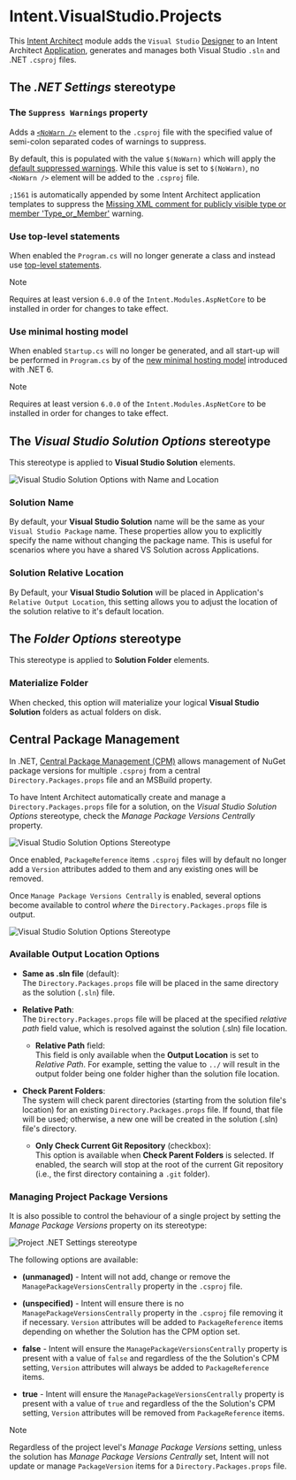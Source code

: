 # Intent.VisualStudio.Projects

This [Intent Architect](https://intentarchitect.com/) module adds the `Visual Studio` [Designer](https://docs.intentarchitect.com/articles/application-development/modelling/about-designers/about-designers.html) to an Intent Architect [Application](https://docs.intentarchitect.com/articles/application-development/applications-and-solutions/about-applications/about-applications.html), generates and manages both Visual Studio `.sln` and .NET `.csproj` files.

## The _.NET Settings_ stereotype

### The `Suppress Warnings` property

Adds  a [`<NoWarn />`](https://learn.microsoft.com/dotnet/csharp/language-reference/compiler-options/errors-warnings#nowarn) element to the `.csproj` file with the specified value of semi-colon separated codes of warnings to suppress.

By default, this is populated with the value `$(NoWarn)` which will apply the [default suppressed warnings](https://github.com/dotnet/sdk/blob/2eb6c546931b5bcb92cd3128b93932a980553ea1/src/Tasks/Microsoft.NET.Build.Tasks/targets/Microsoft.NET.Sdk.CSharp.props#L16). While this value is set to `$(NoWarn)`, no `<NoWarn />` element will be added to the `.csproj` file.

`;1561` is automatically appended by some Intent Architect application templates to suppress the [Missing XML comment for publicly visible type or member 'Type_or_Member'](https://learn.microsoft.com/dotnet/csharp/language-reference/compiler-messages/cs1591) warning.

### Use top-level statements

When enabled the `Program.cs` will no longer generate a class and instead use [top-level statements](https://learn.microsoft.com/dotnet/csharp/fundamentals/program-structure/top-level-statements).

> [!NOTE]
> Requires at least version `6.0.0` of the `Intent.Modules.AspNetCore` to be installed in order for changes to take effect.

### Use minimal hosting model

When enabled `Startup.cs` will no longer be generated, and all start-up will be performed in `Program.cs` by of the [new minimal hosting model](https://learn.microsoft.com/aspnet/core/migration/50-to-60#use-startup-with-the-new-minimal-hosting-model) introduced with .NET 6.

> [!NOTE]
> Requires at least version `6.0.0` of the `Intent.Modules.AspNetCore` to be installed in order for changes to take effect.

## The _Visual Studio Solution Options_ stereotype

This stereotype is applied to **Visual Studio Solution** elements.

![Visual Studio Solution Options with Name and Location](images/visual-studio-solution-options-name-location.png)

### Solution Name

By default, your **Visual Studio Solution** name will be the same as your `Visual Studio Package` name. These properties allow you to explicitly specify the name without changing the package name. This is useful for scenarios where you have a shared VS Solution across Applications.

### Solution Relative Location

By Default, your **Visual Studio Solution** will be placed in Application's `Relative Output Location`, this setting allows you to adjust the location of the solution relative to it's default location.

## The _Folder Options_ stereotype

This stereotype is applied to **Solution Folder** elements.

### Materialize Folder

When checked, this option will materialize your logical **Visual Studio Solution** folders as actual folders on disk.

## Central Package Management

In .NET, [Central Package Management (CPM)](https://learn.microsoft.com/nuget/consume-packages/central-package-management) allows management of NuGet package versions for multiple `.csproj` from a central `Directory.Packages.props` file and an MSBuild property.

To have Intent Architect automatically create and manage a `Directory.Packages.props` file for a solution, on the _Visual Studio Solution Options_ stereotype, check the _Manage Package Versions Centrally_ property.

![Visual Studio Solution Options Stereotype](images/cpm-solution-stereotype.png)

Once enabled, `PackageReference` items `.csproj` files will by default no longer add a `Version` attributes added to them and any existing ones will be removed.

Once `Manage Package Versions Centrally` is enabled, several options become available to control _where_ the `Directory.Packages.props` file is output.

![Visual Studio Solution Options Stereotype](images/cpm-solution-enabled.png)

### Available Output Location Options

- **Same as .sln file** (default):  
  The `Directory.Packages.props` file will be placed in the same directory as the solution (`.sln`) file.

- **Relative Path**:  
  The `Directory.Packages.props` file will be placed at the specified _relative path_ field value, which is resolved against the solution (.sln) file location.
  - **Relative Path** field:  
    This field is only available when the **Output Location** is set to _Relative Path_. For example, setting the value to `../` will result in the output folder being one folder higher than the solution file location.

- **Check Parent Folders**:  
  The system will check parent directories (starting from the solution file's location) for an existing `Directory.Packages.props` file. If found, that file will be used; otherwise, a new one will be created in the solution (.sln) file's directory.
  - **Only Check Current Git Repository** (checkbox):  
    This option is available when **Check Parent Folders** is selected. If enabled, the search will stop at the root of the current Git repository (i.e., the first directory containing a `.git` folder).

### Managing Project Package Versions

It is also possible to control the behaviour of a single project by setting the _Manage Package Versions_ property on its stereotype:

![Project .NET Settings stereotype](images/cpm-project-stereotype.png)

The following options are available:

- **(unmanaged)** - Intent will not add, change or remove the `ManagePackageVersionsCentrally` property in the `.csproj` file.

- **(unspecified)** - Intent will ensure there is no `ManagePackageVersionsCentrally` property in the `.csproj` file removing it if necessary. `Version` attributes will be added to `PackageReference` items depending on whether the Solution has the CPM option set.

- **false** - Intent will ensure the `ManagePackageVersionsCentrally` property is present with a value of `false` and regardless of the the Solution's CPM setting, `Version` attributes will always be added to `PackageReference` items.

- **true** - Intent will ensure the `ManagePackageVersionsCentrally` property is present with a value of `true` and regardless of the the Solution's CPM setting, `Version` attributes will be removed from `PackageReference` items.

> [!NOTE]
> Regardless of the project level's _Manage Package Versions_ setting, unless the solution has _Manage Package Versions Centrally_ set, Intent will not update or manage `PackageVersion` items for a `Directory.Packages.props` file.
